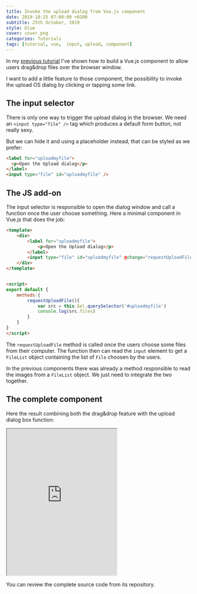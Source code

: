```yaml
---
title: Invoke the upload dialog from Vue.js component
date: 2019-10-25 07:00:00 +0100
subtitle: 25th October, 2019
style: blue
cover: cover.png
categories: Tutorials
tags: [tutorial, vue,  input, upload, component]
---
```


In my [previous tutorial](/blog/build-drag-drop-image-component-vue) I've shown how to build a Vue.js component to allow users drag&drop files over the browser window.

I want to add a little feature to those component, the possibility to invoke the upload OS dialog by clicking or tapping some link.

## The input selector

There is only one way to trigger the upload dialog in the browser. We need an `<input type="file" />` tag which produces a default form button, not really sexy.

But we can hide it and using a placeholder instead, that can be styled as we prefer:

```html
<label for="uploadmyfile">
  <p>Open the Upload dialog</p>
</label>
<input type="file" id="uploadmyfile" />
```

## The JS add-on

The input selector is responsible to open the dialog window and call a function once the user choose something. Here a minimal component in Vue.js that does the job:

```html
<template>
    <div>
        <label for="uploadmyfile">
            <p>Open the Upload dialog</p>
        </label>
        <input type="file" id="uploadmyfile" @change="requestUploadFile" />
    </div>
</template>


<script>
export default {
    methods:{
        requestUploadFile(){
            var src = this.$el.querySelector('#uploadmyfile')
            console.log(src.files)
        }
    }
}
</script>
```

The `requestUploadFile` method is called once the users choose some files from their computer. The function then can read the `input` element to get a `FileList` object containing the list of `File` choosen by the users.

In the previous components there was already a method responsible to read the images from a `FileList` object. We just need to integrate the two together.

## The complete component

Here the result combining both the drag&drop feature with the upload dialog box function:

<iframe src="https://vue-drop-image-and-preview-2--abusedmedia.repl.co" height="400"></iframe>

You can review the complete source code from its repository.